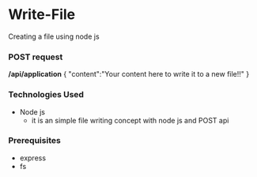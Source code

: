 # Write-File
Creating a file using node js

### POST request
**/api/application**
{
  "content":"Your content here to write it to a new file!!"
}

### Technologies Used
- Node js 
  - it is an simple file writing concept with node js and POST api

### Prerequisites
- express
- fs
